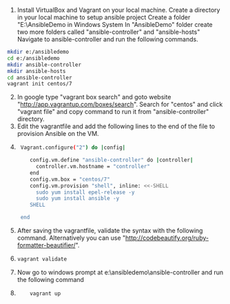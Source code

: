1. Install VirtualBox and Vagrant on your local machine.
Create a directory in your local machine to setup ansible project
Create a folder "E:\AnsibleDemo in Windows System
In "AnsibleDemo" folder create two more folders called "ansible-controller" and "ansible-hosts"
Navigate to ansible-controller and run the following commands.
```sh
mkdir e:/ansibledemo
cd e:/ansibledemo
mkdir ansible-controller
mkdir ansible-hosts
cd ansible-controller
vagrant init centos/7
```
2. In google type "vagrant box search" and goto website "http://app.vagrantup.com/boxes/search". Search for "centos" and click "vagrant file" and copy command to run it from "ansible-controller" directory.
3. Edit the vagrantfile and add the following lines to the end of the file to provision Ansible on the VM.
4. ```sh
    Vagrant.configure("2") do |config|
   
       config.vm.define "ansible-controller" do |controller|
         controller.vm.hostname = "controller"
       end
       config.vm.box = "centos/7"
       config.vm.provision "shell", inline: <<-SHELL
         sudo yum install epel-release -y
         sudo yum install ansible -y
       SHELL
   
    end
   ```
5. After saving the vagrantfile, validate the syntax with the following command. Alternatively you can use "http://codebeautify.org/ruby-formatter-beautifier/".
6. ```sh
   vagrant validate
   ```
7. Now go to windows prompt at e:\ansibledemo\ansible-controller and run the following command
8. ```sh
       vagrant up
   ```
